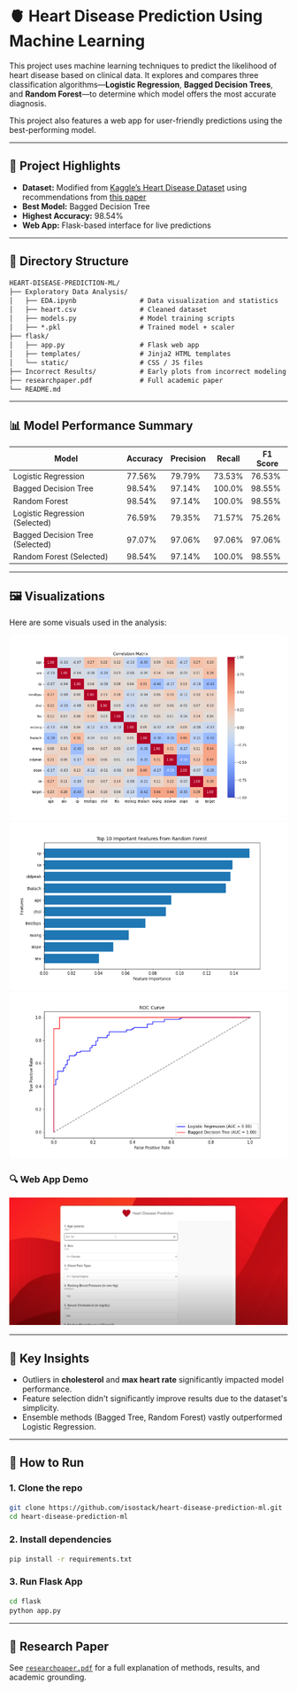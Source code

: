 
# 🫀 Heart Disease Prediction Using Machine Learning

This project uses machine learning techniques to predict the likelihood of heart disease based on clinical data. It explores and compares three classification algorithms—**Logistic Regression**, **Bagged Decision Trees**, and **Random Forest**—to determine which model offers the most accurate diagnosis.

This project also features a web app for user-friendly predictions using the best-performing model.

---

## 📌 Project Highlights

- **Dataset:** Modified from [Kaggle’s Heart Disease Dataset](https://www.kaggle.com/datasets) using recommendations from [this paper](https://libres.uncg.edu/ir/ecsu/f/Brandon_Simmons_Thesis-Final.pdf)
- **Best Model:** Bagged Decision Tree  
- **Highest Accuracy:** 98.54%  
- **Web App:** Flask-based interface for live predictions  

---

## 📂 Directory Structure

```
HEART-DISEASE-PREDICTION-ML/
├── Exploratory Data Analysis/
│   ├── EDA.ipynb                # Data visualization and statistics
│   ├── heart.csv                # Cleaned dataset
│   ├── models.py                # Model training scripts
│   ├── *.pkl                    # Trained model + scaler
├── flask/
│   ├── app.py                   # Flask web app
│   ├── templates/               # Jinja2 HTML templates
│   └── static/                  # CSS / JS files
├── Incorrect Results/           # Early plots from incorrect modeling
├── researchpaper.pdf            # Full academic paper
└── README.md
```

---

## 📊 Model Performance Summary

| Model                                | Accuracy | Precision | Recall | F1 Score |
|-------------------------------------|----------|-----------|--------|----------|
| Logistic Regression                 | 77.56%   | 79.79%    | 73.53% | 76.53%   |
| Bagged Decision Tree                | 98.54%   | 97.14%    | 100.0% | 98.55%   |
| Random Forest                       | 98.54%   | 97.14%    | 100.0% | 98.55%   |
| Logistic Regression (Selected)      | 76.59%   | 79.35%    | 71.57% | 75.26%   |
| Bagged Decision Tree (Selected)     | 97.07%   | 97.06%    | 97.06% | 97.06%   |
| Random Forest (Selected)            | 98.54%   | 97.14%    | 100.0% | 98.55%   |

---

## 🖼️ Visualizations

Here are some visuals used in the analysis:

![Correlation Matrix](./Exploratory%20Data%20Analysis/Correlation%20Matrix.png)
![Feature Importance Plot](<Exploratory Data Analysis/Feature Importance - Random Forest.png>)
![ROC Curve](./Exploratory%20Data%20Analysis/ROC%20Curve.png)

### 🔍 Web App Demo

![Web App Screenshot](./flask/static/demo1.png)

---

## 🧠 Key Insights

- Outliers in **cholesterol** and **max heart rate** significantly impacted model performance.
- Feature selection didn't significantly improve results due to the dataset's simplicity.
- Ensemble methods (Bagged Tree, Random Forest) vastly outperformed Logistic Regression.

---

## 🚀 How to Run

### 1. Clone the repo
```bash
git clone https://github.com/isostack/heart-disease-prediction-ml.git
cd heart-disease-prediction-ml
```

### 2. Install dependencies
```bash
pip install -r requirements.txt
```

### 3. Run Flask App
```bash
cd flask
python app.py
```

---

## 📄 Research Paper

See [`researchpaper.pdf`](./researchpaper.pdf) for a full explanation of methods, results, and academic grounding.
